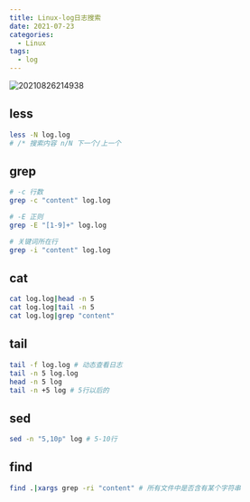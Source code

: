 ```yaml
---
title: Linux-log日志搜索
date: 2021-07-23
categories:
  - Linux
tags:
  - log
---
```



![20210826214938](https://fastly.jsdelivr.net/gh/qbmzc/images/2021/20210826214938.jpg)


<!-- more -->

## less

```bash
less -N log.log
# /* 搜索内容 n/N 下一个/上一个

```

## grep

```bash
# -c 行数
grep -c "content" log.log

# -E 正则
grep -E "[1-9]+" log.log

# 关键词所在行
grep -i "content" log.log
```

## cat

```bash
cat log.log|head -n 5
cat log.log|tail -n 5
cat log.log|grep "content"
```

## tail

```bash
tail -f log.log # 动态查看日志
tail -n 5 log.log
head -n 5 log
tail -n +5 log # 5行以后的
```

## sed

```bash
sed -n "5,10p" log # 5-10行
```

## find 

```bash
find .|xargs grep -ri "content" # 所有文件中是否含有某个字符串
```